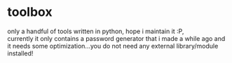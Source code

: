 # toolbox
only a handful of tools written in python, hope i maintain it :P,  
currently it only contains a password generator that i made a while ago and it needs some optimization...you do not need any external library/module installed!
